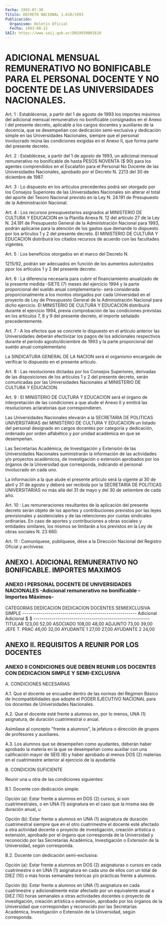 ```yaml
---
Fecha: 1993-07-30
Título: DECRETO NACIONAL 1.610/1993
Publicación:
  Organismo: Boletín Oficial
  Fecha: 1993-08-12
SAIJ: https://www.saij.gob.ar/DN19930001610
---
```

# ADICIONAL MENSUAL REMUNERATIVO NO BONIFICABLE PARA EL PERSONAL DOCENTE Y NO DOCENTE DE LAS UNIVERSIDADES NACIONALES.

<a id="1"></a>
Art.  1  :  Establécense, a partir del 1 de agosto de 1993 los importes máximos del  adicional mensual remunerativo no bonificable consignados en el Anexo  I  del  presente  decreto, aplicable a los cargos docentes y auxiliares de la docencia,  que se desempeñan con dedicación semi-exclusiva y dedicación simple en  las Universidades Nacionales,   siempre  que  el  personal  involucrado  reúna    las condiciones exigidas  en  el Anexo II, que forma parte del presente decreto.

<a id="2"></a>
Art.  2  :  Establécese,  a partir del 1 de agosto de 1993, un adicional  mensual  remunerativo  no  bonificable  de  hasta  PESOS NOVENTA ($ 90) para los agentes comprendidos  en  el Escalafón para el  Personal  No Docente de las Universidades Nacionales,  aprobado por el Decreto N. 2213 del 30 de diciembre de 1987.

<a id="3"></a>
Art.  3  : Lo dispuesto en los artículos precedentes podrá ser otorgado  por  los    Consejos   Superiores  de  las  Universidades Nacionales  sin alterar el total del  aporte  del  Tesoro  Nacional previsto en la  Ley  N.  24.191 de Presupuesto de la Administración Nacional.

<a id="4"></a>
Art.  4 : Los recursos presupuestarios asignados al MINISTERIO DE CULTURA Y  EDUCACION  en la Planilla Anexa N. 12 del artículo 27 de la Ley N. 24.191 de Presupuesto  General  de  la  Administración Nacional  para  1993,  podrán  aplicarse  para la atención  de  los gastos  que  demande  lo  dispuesto por los artículos  1  y  2  del presente decreto. El MINISTERIO  DE CULTURA Y EDUCACION distribuirá los  citados  recursos  de  acuerdo con  las  facultades  vigentes.

<a id="5"></a>
Art.  5  : Los beneficios otorgados en el marco del Decreto N.

1215/92,  podrán    ser   adecuados  en  función  de  los  aumentos autorizados  ppor  los  artículos  1  y  2  del  presente  decreto.

<a id="6"></a>
Art. 6 : La diferencia necesaria para cubrir el financiamiento anualizado  de  la  presente  medida -SIETE (7) meses del ejercicio 1994 y la parte proporcional del  sueldo anual complementario- será considerada  proporcionalmente  a los  montos  otorgados  por  cada Universidad en el proyecto de Ley  de  Presupuesto  General  de  la Administración  Nacional  para  dicho  ejercicio.  El MINISTERIO DE CULTURA Y EDUCACION distribuirá durante el ejercicio  1994,  previa comprobación de las condiciones previstas en los artículos 7,  8  y 9  del  presente  decreto,  el  importe  señalado  precedentemente.

<a id="7"></a>
Art.  7  :  A  los  efectos que se concrete lo dispuesto en el artículo anterior las Universidades  deberán  efectivizar los pagos de los adicionales respectivos durante el período  agosto/diciembre de  1993  y  la  parte proporcional del sueldo anual complementario

La SINDICATURA GENERAL  DE  LA  NACION será el organismo encargado de verificar lo dispuesto en el presente artículo.

<a id="8"></a>
Art. 8 : Las resoluciones dictadas por los Consejos Superiores, derivadas  de las disposiciones de los artículos 1 y 2 del presente decreto, serán  comunicadas  por  las  Universidades  Nacionales al MINISTERIO DE CULTURA Y EDUCACION.

<a id="9"></a>
Art. 9 : El MINISTERIO DE CULTURA Y EDUCACION será el órgano de interpretación  de  las  condiciones  a  que  alude  el  Anexo II y emitirá  las  resoluciones  aclaratorias  que  correspondieren.

Las   Universidades  Nacionales  elevarán  a  la  SECRETARIA    DE POLITICAS  UNIVERSITARIAS  del MINISTERIO DE CULTURA Y EDUCACION un listado del personal designado  en  cargos docentes por categoría y dedicación, ordenado por orden alfabético  y  por  unidad académica en que se desempeñan.

Las  Secretarías  Académica, de Investigación y Extensión  de  las Universidades  Nacionales   suministrarán  la  información  de  las actividades y/o proyectos académicos,  de investigación o extensión aprobados  por  los  órganos  de  la Universidad  que  corresponda, indicando el personal involucrado en cada uno.

La  información  a  la  que  alude el presente  artículo  será  la vigente al 30 de abril y 31 de  agosto y deberá ser recibida por la SECRETARIA DE POLITICAS UNIVERSITARIAS  no  más allá del 31 de mayo y del 30 de setiembre de cada año.

<a id="10"></a>
Art.  10 : Las remuneraciones resultantes de la aplicación del presente decreto  serán  objeto  de  los  aportes  y contribuciones previstos  por  las leyes previsionales y asistenciales  y  de  las retenciones por cuotas  sindicales ordinarias. En caso de aportes y contribuciones a obras sociales  y  entidades similares, los mismos se limitarán a los previstos en la Ley  de  obras  sociales  N.  23 660.

<a id="11"></a>
Art. 11 : Comuníquese, publíquese, dése a la Dirección Nacional del Registro Oficial y archívese.

## ANEXO  I.  ADICIONAL  REMUNERATIVO NO BONIFICABLE. IMPORTES MAXIMOS

### ANEXO I PERSONAL    DOCENTE    DE    UNIVERSIDADES  NACIONALES  -Adicional remunerativo no bonificable - Importes Máximos-

<a id="1"></a>
CATEGORIAS         DEDICACION               DEDICACION DOCENTES          SEMIEXCLUSIVA              SIMPLE ---------------------------------------------------------                    Adicional               Adicional                       $                       $ ---------------------------------------------------------- TITULAR              123,00                   52,00 ASOCIADO             108,00                   48,00 ADJUNTO               73,00                   39,00 JEFE T. PRAC          46,00                   32,00 AYUDANTE 1            27,00                   27,00 AYUDANTE  2                                     24,00

## ANEXO II. REQUISITOS A REUNIR POR LOS DOCENTES

### ANEXO II CONDICIONES  QUE DEBEN REUNIR LOS DOCENTES CON DEDICACION SIMPLE Y SEMI-EXCLUSIVA

<a id="1"></a>
A. CONDICIONES NECESARIAS

A.1.  Que  el docente se encuadre dentro de las normas del Régimen Básico  de  Incompatibilidades    que  adopte  el  PODER  EJECUTIVO NACIONAL  para  los  docentes  de  Universidades    Nacionales.

A.2.  Que el docente esté frente a alumnos en, por lo  menos,  UNA (1) asignatura, de duración cuatrimestral o anual.

Asimílase  al concepto "frente a alumnos", la jefatura o dirección de grupos de profesores y auxiliares.

A.3. Los alumnos  que  se desempeñen como ayudantes, deberán haber aprobado la materia en la  que  se desempeñan como auxiliar con una calificación mayor de SEIS (6) y  haber  aprobado  al menos DOS (2) materias en el cuatrimestre anterior al ejercicio de  la  ayudantía

B. CONDICION SUFICIENTE

Reunir una u otra de las condiciones siguientes:

B.1. Docente con dedicación simple:

Opción  (a):  Estar  frente  a  alumnos  en DOS (2) cursos, si son cuatrimestrales, o en UNA (1) asignatura en  el  caso  que la misma sea de duración anual, u

Opción  (b):  Estar  frente  a  alumnos  en UNA (1) asignatura  de duración  cuatrimestral  siempre  que  en el otro  cuatrimestre  el docente  esté  afectado  a  otra actividad docente  o  proyecto  de investigación, creación artística  o  extensión,  aprobado  por  el órgano  que  corresponda  de  la  Universidad  y reconocido por las Secretarías Académica, Investigación o Extensión de la Universidad, según corresponda.

B.2. Docente con dedicación semi-exclusiva:

Opción  (a):  Estar  frente  a  alumnos  en DOS (2) asignaturas  o cursos en cada cuatrimestre o en UNA (1) asignatura  en cada uno de ellos con un total de DIEZ (10) o más horas semanales  teóricas y/o prácticas frente a alumnos.

Opción (b): Estar frente a alumnos en UNA (1) asignatura  en  cada cuatrimestre  y  adicionalmente  estar  afectado por un equivalente anual a DIEZ (10) horas semanales a otras  actividades  docentes  o proyecto    de   investigación,  creación  artística  o  extensión, aprobado por los  órganos  de  la  Universidad  que  correspondan y reconocido    por  las  Secretarías  Académica,  Investigación    o Extensión de la Universidad, según corresponda.